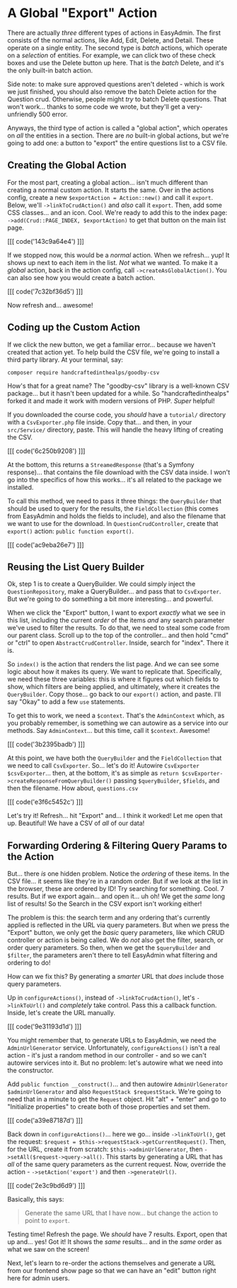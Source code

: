 # A Global "Export" Action

There are actually *three* different types of actions in EasyAdmin. The first
consists of the normal actions, like Add, Edit, Delete, and Detail. These operate
on a single entity. The second type is *batch* actions, which operate on a
*selection* of entities. For example, we can click two of these check boxes and
use the Delete button up here. That is the *batch* Delete, and it's the only built-in
batch action.

Side note: to make sure approved questions aren't deleted - which is work we
just finished, you should also remove the batch Delete action for the Question crud.
Otherwise, people might *try* to batch Delete questions. That won't work... thanks
to some code we wrote, but they'll get a very-unfriendly 500 error.

Anyways, the third type of action is called a "global action", which operates on
*all* the entities in a section. There are *no* built-in global actions, but
we're going to add one: a button to "export" the entire questions list to a CSV
file.

## Creating the Global Action

For the most part, creating a global action... isn't much different than creating a
normal custom action. It starts the same. Over in the actions config, create
a new `$exportAction = Action::new()` and call it `export`. Below, we'll
`->linkToCrudAction()` and *also* call it `export`. Then, add some CSS classes...
and an icon. Cool. We're ready to add this to the index page:
`->add(Crud::PAGE_INDEX, $exportAction)` to get that button on the main list page.

[[[ code('143c9a64e4') ]]]

If we stopped now, this would be a *normal* action. When we refresh... yup! It
shows up next to each item in the list. *Not* what we wanted. To make it a
*global* action, back in the action config, call `->createAsGlobalAction()`. You
can also see how you would create a batch action.

[[[ code('7c32bf36d5') ]]]

Now refresh and... awesome!

## Coding up the Custom Action

If we click the new button, we get a familiar error... because we haven't created
that action yet. To help build the CSV file, we're going to install a third party
library. At your terminal, say:

```terminal
composer require handcraftedinthealps/goodby-csv
```

How's that for a great name? The "goodby-csv" library is a well-known CSV package...
but it hasn't been updated for a while. So "handcraftedinthealps" forked it
and made it work with modern versions of PHP. *Super* helpful!

If you downloaded the course code, you *should* have a `tutorial/` directory with a
`CsvExporter.php` file inside. Copy that... and then, in your `src/Service/`
directory, paste. This will handle the heavy lifting of creating the CSV.

[[[ code('6c250b9208') ]]]

At the bottom, this returns a `StreamedResponse` (that's a Symfony response)... that
contains the file download with the CSV data inside. I won't go into the specifics
of how this works... it's all related to the package we installed.

To call this method, we need to pass it three things: the `QueryBuilder` that should
be used to query for the results, the `FieldCollection` (this comes from EasyAdmin
and holds the fields to include), and also the filename that we want to use for the
download. In `QuestionCrudController`, create that `export()` action:
`public function export()`.

[[[ code('ac9eba26e7') ]]]

## Reusing the List Query Builder

Ok, step 1 is to create a QueryBuilder. We could simply inject the
`QuestionRepository`, make a QueryBuilder... and pass that to `CsvExporter`.
But we're going to do something a bit more interesting... and powerful.

When we click the "Export" button, I want to export *exactly* what we see in this
list, including the current *order* of the items *and* any search parameter
we've used to filter the results. To do that, we need to steal some code from our
parent class. Scroll up to the top of the controller... and then hold "cmd" or
"ctrl" to open `AbstractCrudController`. Inside, search for "index". There it is.

So `index()` is the action that renders the list page. And we can see some
logic about how it makes its query. We want to replicate that. Specifically, we
need these three variables: this is where it figures out which fields to show, which
filters are being applied, and ultimately, where it creates the `QueryBuilder`.
Copy those... go back to our `export()` action, and paste. I'll say "Okay"
to add a few `use` statements.

To get this to work, we need a `$context`. That's the `AdminContext` which, as
you probably remember, is something we can autowire as a service into our methods.
Say `AdminContext`... but this time, call it `$context`. Awesome!

[[[ code('3b2395badb') ]]]

At this point, we have both the `QueryBuilder` and the `FieldCollection` that we
need to call `CsvExporter`. So... let's do it! Autowire `CsvExporter $csvExporter`...
then, at the bottom, it's as simple as
`return $csvExporter->createResponseFromQueryBuilder()` passing `$queryBuilder`,
`$fields`, and then the filename. How about, `questions.csv`

[[[ code('e3f6c5452c') ]]]

Let's try it! Refresh... hit "Export" and... I think it worked! Let me open that
up. Beautiful! We have a CSV of *all* of our data!

## Forwarding Ordering & Filtering Query Params to the Action

But... there *is* one hidden problem. Notice the *ordering* of these items. In
the CSV file... it seems like they're in a random order. But if we look at
the list in the browser, these are ordered by ID! Try searching for something.
Cool. 7 results. But if we export again... and open it... uh oh! We get the
*same* long list of results! So the Search in the CSV export isn't working either!

The problem is this: the search term and any ordering that's currently applied is
reflected in the URL via query parameters. But when we press the "Export" button,
we only get the *basic* query parameters, like which CRUD controller or action is
being called. We do *not* also get the filter, search, or order query parameters.
So then, when we get the `$queryBuilder` and `$filter`, the parameters aren't there
to tell EasyAdmin what filtering and ordering to do!

How can we fix this? By generating a *smarter* URL that *does* include those
query parameters.

Up in `configureActions()`, instead of `->linkToCrudAction()`, let's `->linkToUrl()`
and *completely* take control. Pass this a callback function. Inside, let's
create the URL manually.

[[[ code('9e31193d1d') ]]]

You might remember that, to generate URLs to EasyAdmin, we need the
`AdminUrlGenerator` service. Unfortunately, `configureActions()` isn't a real
action - it's just a random method in our controller - and so we can't
autowire services into it. But no problem: let's autowire what we need into the
constructor.

Add `public function __construct()`... and then autowire
`AdminUrlGenerator $adminUrlGenerator` and also `RequestStack $requestStack`. We're
going to need that in a minute to get the `Request` object. Hit "alt" + "enter"
and go to "Initialize properties" to create both of those properties and set them.

[[[ code('a39e87187d') ]]]

Back down in `configureActions()`... here we go... inside `->linkToUrl()`, get the
request: `$request = $this->requestStack->getCurrentRequest()`. Then, for the URL,
create it from scratch: `$this->adminUrlGenerator`, then
`->setAll($request->query->all()`. This starts by generating a URL that has *all*
of the same query parameters as the current request. Now, override the action -
`->setAction('export')` and then `->generateUrl()`.

[[[ code('2e3c9bd6d9') ]]]

Basically, this says:

> Generate the same URL that I have now... but change the
> action to point to `export`.

Testing time! Refresh the page. We *should* have 7 results. Export, open that up
and... yes! Got it! It shows the *same* results... and in the *same* order as
what we saw on the screen!

Next, let's learn to re-order the actions themselves and generate a URL from our
frontend show page so that we can have an "edit" button right here for admin users.
